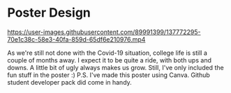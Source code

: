 # Poster Design


https://user-images.githubusercontent.com/89991399/137772295-70e1c38c-58e3-40fa-859d-65df6e210976.mp4

As we're still not done with the Covid-19 situation, college life is still a couple of months away. I expect it to be quite a ride, with both ups and downs. A little bit of ugly always makes us grow. Still, I've only included the fun stuff in the poster :) 
P.S. I've made this poster using Canva. Github student developer pack did come in handy.
